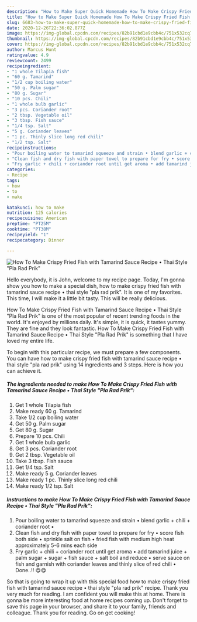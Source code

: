 ```yaml
---
description: "How to Make Super Quick Homemade How To Make Crispy Fried Fish with Tamarind Sauce Recipe • Thai Style &amp;#34;Pla Rad Prik&amp;#34;"
title: "How to Make Super Quick Homemade How To Make Crispy Fried Fish with Tamarind Sauce Recipe • Thai Style &amp;#34;Pla Rad Prik&amp;#34;"
slug: 6683-how-to-make-super-quick-homemade-how-to-make-crispy-fried-fish-with-tamarind-sauce-recipe-thai-style-and-34-pla-rad-prik-and-34
date: 2020-12-26T22:36:02.877Z
image: https://img-global.cpcdn.com/recipes/82b91cbd1e9cbb4c/751x532cq70/how-to-make-crispy-fried-fish-with-tamarind-sauce-recipe-•-thai-style-pla-rad-prik-recipe-main-photo.jpg
thumbnail: https://img-global.cpcdn.com/recipes/82b91cbd1e9cbb4c/751x532cq70/how-to-make-crispy-fried-fish-with-tamarind-sauce-recipe-•-thai-style-pla-rad-prik-recipe-main-photo.jpg
cover: https://img-global.cpcdn.com/recipes/82b91cbd1e9cbb4c/751x532cq70/how-to-make-crispy-fried-fish-with-tamarind-sauce-recipe-•-thai-style-pla-rad-prik-recipe-main-photo.jpg
author: Marcus Hunt
ratingvalue: 4.9
reviewcount: 2499
recipeingredient:
- "1 whole Tilapia fish"
- "60 g. Tamarind"
- "1/2 cup boiling water"
- "50 g. Palm sugar"
- "80 g. Sugar"
- "10 pcs. Chili"
- "1 whole bulb garlic"
- "3 pcs. Coriander root"
- "2 tbsp. Vegetable oil"
- "3 tbsp. Fish sauce"
- "1/4 tsp. Salt"
- "5 g. Coriander leaves"
- "1 pc. Thinly slice long red chili"
- "1/2 tsp. Salt"
recipeinstructions:
- "Pour boiling water to tamarind squeeze and strain • blend garlic + chili + coriander root •"
- "Clean fish and dry fish with paper towel to prepare for fry • score fish both side • sprinkle salt on fish • fried fish with medium high heat approximately 5-6 mins each side"
- "Fry garlic + chili + coriander root until get aroma • add tamarind juice + palm sugar + sugar + fish sauce + salt boil and reduce • serve sauce on fish and garnish with coriander leaves and thinly slice of red chili • Done..!! 😋😋"
categories:
- Recipe
tags:
- how
- to
- make

katakunci: how to make 
nutrition: 125 calories
recipecuisine: American
preptime: "PT25M"
cooktime: "PT38M"
recipeyield: "1"
recipecategory: Dinner

---
```



![How To Make Crispy Fried Fish with Tamarind Sauce Recipe • Thai Style &#34;Pla Rad Prik&#34;](https://img-global.cpcdn.com/recipes/82b91cbd1e9cbb4c/751x532cq70/how-to-make-crispy-fried-fish-with-tamarind-sauce-recipe-•-thai-style-pla-rad-prik-recipe-main-photo.jpg)

Hello everybody, it is John, welcome to my recipe page. Today, I'm gonna show you how to make a special dish, how to make crispy fried fish with tamarind sauce recipe • thai style &#34;pla rad prik&#34;. It is one of my favorites. This time, I will make it a little bit tasty. This will be really delicious.



How To Make Crispy Fried Fish with Tamarind Sauce Recipe • Thai Style &#34;Pla Rad Prik&#34; is one of the most popular of recent trending foods in the world. It's enjoyed by millions daily. It's simple, it is quick, it tastes yummy. They are fine and they look fantastic. How To Make Crispy Fried Fish with Tamarind Sauce Recipe • Thai Style &#34;Pla Rad Prik&#34; is something that I have loved my entire life.


To begin with this particular recipe, we must prepare a few components. You can have how to make crispy fried fish with tamarind sauce recipe • thai style &#34;pla rad prik&#34; using 14 ingredients and 3 steps. Here is how you can achieve it.

<!--inarticleads1-->

##### The ingredients needed to make How To Make Crispy Fried Fish with Tamarind Sauce Recipe • Thai Style &#34;Pla Rad Prik&#34;:

1. Get 1 whole Tilapia fish
1. Make ready 60 g. Tamarind
1. Take 1/2 cup boiling water
1. Get 50 g. Palm sugar
1. Get 80 g. Sugar
1. Prepare 10 pcs. Chili
1. Get 1 whole bulb garlic
1. Get 3 pcs. Coriander root
1. Get 2 tbsp. Vegetable oil
1. Take 3 tbsp. Fish sauce
1. Get 1/4 tsp. Salt
1. Make ready 5 g. Coriander leaves
1. Make ready 1 pc. Thinly slice long red chili
1. Make ready 1/2 tsp. Salt




<!--inarticleads2-->

##### Instructions to make How To Make Crispy Fried Fish with Tamarind Sauce Recipe • Thai Style &#34;Pla Rad Prik&#34;:

1. Pour boiling water to tamarind squeeze and strain • blend garlic + chili + coriander root •
1. Clean fish and dry fish with paper towel to prepare for fry • score fish both side • sprinkle salt on fish • fried fish with medium high heat approximately 5-6 mins each side
1. Fry garlic + chili + coriander root until get aroma • add tamarind juice + palm sugar + sugar + fish sauce + salt boil and reduce • serve sauce on fish and garnish with coriander leaves and thinly slice of red chili • Done..!! 😋😋




So that is going to wrap it up with this special food how to make crispy fried fish with tamarind sauce recipe • thai style &#34;pla rad prik&#34; recipe. Thank you very much for reading. I am confident you will make this at home. There is gonna be more interesting food at home recipes coming up. Don't forget to save this page in your browser, and share it to your family, friends and colleague. Thank you for reading. Go on get cooking!
